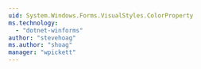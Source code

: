 ```yaml
---
uid: System.Windows.Forms.VisualStyles.ColorProperty
ms.technology: 
  - "dotnet-winforms"
author: "stevehoag"
ms.author: "shoag"
manager: "wpickett"
---
```

